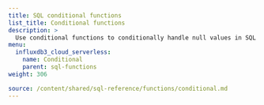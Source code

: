 ```yaml
---
title: SQL conditional functions
list_title: Conditional functions
description: >
  Use conditional functions to conditionally handle null values in SQL queries.
menu:
  influxdb3_cloud_serverless:
    name: Conditional
    parent: sql-functions    
weight: 306

source: /content/shared/sql-reference/functions/conditional.md
---
```


<!-- 
The content of this page is at /content/shared/sql-reference/functions/conditional.md
-->
